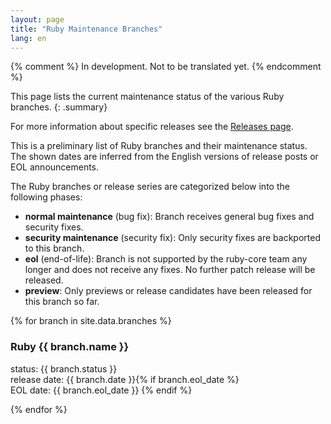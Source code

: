 ```yaml
---
layout: page
title: "Ruby Maintenance Branches"
lang: en
---
```


{% comment %}
In development. Not to be translated yet.
{% endcomment %}

This page lists the current maintenance status of the various Ruby branches.
{: .summary}

For more information about specific releases see the
[Releases page](../releases/).

This is a preliminary list of Ruby branches and their maintenance status.
The shown dates are inferred from the English versions of release posts
or EOL announcements.

The Ruby branches or release series are categorized below into
the following phases:

* **normal maintenance** (bug fix):
  Branch receives general bug fixes and security fixes.
* **security maintenance** (security fix):
  Only security fixes are backported to this branch.
* **eol** (end-of-life):
  Branch is not supported by the ruby-core team any longer and does
  not receive any fixes. No further patch release will be released.
* **preview**:
  Only previews or release candidates have been released for
  this branch so far.

{% for branch in site.data.branches %}
### Ruby {{ branch.name }}

status: {{ branch.status }}<br>
release date: {{ branch.date }}{% if branch.eol_date %}<br>
EOL date: {{ branch.eol_date }}
{% endif %}

{% endfor %}
